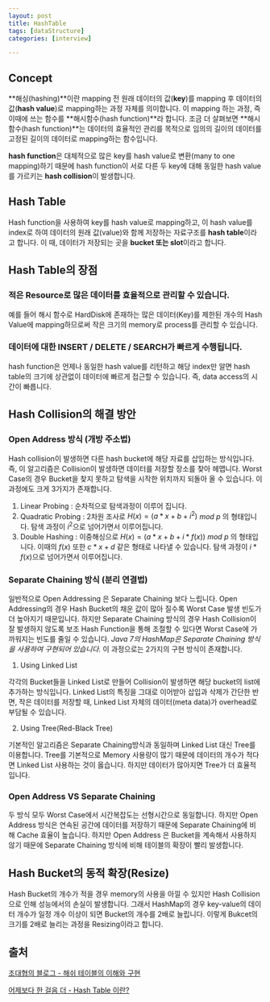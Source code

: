 ```yaml
---
layout: post
title: HashTable
tags: [dataStructure]
categories: [interview]

---
```


## Concept

**해싱(hashing)**이란 mapping 전 원래 데이터의 값(**key**)를 mapping 후 데이터의 값(**hash value**)로 mapping하는 과정 자체를 의미합니다. 이 mapping 하는 과정, 즉 이때에 쓰는 함수를 **해시함수(hash function)**라 합니다. 조금 더 살펴보면 **해시함수(hash function)**는 데이터의 효율적인 관리를 목적으로 임의의 길이의 데이터를 고정된 길이의 데이터로 mapping하는 함수입니다.

**hash function**은 대체적으로 많은 key를 hash value로 변환(many to one mapping)하기 때문에 hash function이 서로 다른 두 key에 대해 동일한 hash value를 가르키는 **hash collision**이 발생합니다.

## Hash Table

Hash function을 사용하여 key를 hash value로 mapping하고, 이 hash value를 index로 하여 데이터의 원래 값(value)와 함께 저장하는 자료구조를 **hash table**이라고 합니다. 이 때, 데이터가 저장되는 곳을 **bucket 또는 slot**이라고 합니다. 

## Hash Table의 장점

### 적은 Resource로 많은 데이터를 효율적으로 관리할 수 있습니다.

예를 들어 해시 함수로 HardDisk에 존재하는 많은 데이터(Key)를  제한된 개수의 Hash Value에 mapping하므로써 작은 크기의 memory로 process를 관리할 수 있습니다.

### 데이터에 대한 INSERT / DELETE / SEARCH가 빠르게 수행됩니다.

hash function은 언제나 동일한 hash value를 리턴하고 해당 index만 알면 hash table의 크기에 상관없이 데이터에 빠르게 접근할 수 있습니다. 즉, data access의 시간이 빠릅니다.

## Hash Collision의 해결 방안

### Open  Address 방식 (개방 주소법)

Hash collision이 발생하면 다른 hash bucket에 해당 자료를 삽입하는 방식입니다. 즉, 이 알고리즘은 Collision이 발생하면 데이터를 저장할 장소를 찾아 헤맵니다. Worst Case의 경우 Bucket을 찾지 못하고 탐색을 시작한 위치까지 되돌아 올 수 있습니다. 이 과정에도 크게 3가지가 존재합니다.

1. Linear Probing : 순차적으로 탐색과정이 이루어 집니다.
2. Quadratic Probing : 2차원 조사로 $H(x) = (a*x + b + i^2)$ $mod$ $p$ 의 형태입니다. 탐색 과정이 $i^2$으로 넘어가면서 이루어집니다.
3. Double Hashing : 이중해싱으로 $H(x) = (a*x + b + i*f(x))$ $mod$ $p$  의 형태입니다. 이때의 $f(x)$ 또한 $c*x + d$ 같은 형태로 나타낼 수 있습니다.  탐색 과정이 $i*f(x)$으로 넘어가면서 이루어집니다.

### Separate Chaining 방식 (분리 연결법)

일반적으로 Open Addressing 은 Separate Chaining 보다 느립니다. Open Addressing의 경우 Hash Bucket의 채운 값이 많아 질수록 Worst Case 발생 빈도가 더 높아지기 때문입니다. 하지만 Separate Chaining 방식의 경우 Hash Collision이 잘 발생하지 않도록 보조 Hash Function을 통해 조절할 수 있다면 Worst Case에 가까워지는 빈도를 줄일 수 있습니다. *Java 7의 HashMap은 Separate Chaining 방식을 사용하여 구현되어 있습니다.* 이 과정으로는 2가지의 구현 방식이 존재합니다.

1. Using Linked List

각각의 Bucket들을 Linked List로 만들어 Collision이 발생하면 해당 bucket의 list에 추가하는 방식입니다. Linked List의 특징을 그대로 이어받아 삽입과 삭제가 간단한 반면, 작은 데이터를 저장할 때, Linked List 자체의 데이터(meta data)가 overhead로 부담될 수 있습니다.

2. Using Tree(Red-Black Tree)

기본적인 알고리즘은 Separate Chaining방식과 동일하며 Linked List 대신 Tree를 이용합니다. Tree를 기본적으로 Memory 사용량이 많기 때문에 데이터의 개수가 적다면 Linked List 사용하는 것이 옳습니다. 하지만 데이터가 많아지면 Tree가 더 효율적입니다.

### Open Address VS Separate Chaining

두 방식 모두 Worst Case에서 시간복잡도는 선형시간으로 동일합니다. 하지만 Open Address 방식은 연속된 공간에 데이터를 저장하기 때문에 Separate Chaining에 비해 Cache 효율이 높습니다. 하지만 Open Address 은 Bucket을 계속해서 사용하지 않기 때문에 Separate Chaining 방식에 비해 테이블의 확장이 빨리 발생합니다.

## Hash Bucket의 동적 확장(Resize)

Hash Bucket의 개수가 적을 경우 memory의 사용을 아낄 수 있지만 Hash Collision으로 인해 성능에서의 손실이 발생합니다. 그래서 HashMap의 경우 key-value의 데이터 개수가 일정 개수 이상이 되면 Bucket의 개수를 2배로 늘립니다. 이렇게 Bukcet의 크기를 2배로 늘리는 과정을 Resizing이라고 합니다.

## 출처

[조대협의 블로그 - 해쉬 테이블의 이해와 구현](https://bcho.tistory.com/1072)

[어제보다 한 걸음 더 - Hash Table 이란?](https://k39335.tistory.com/18)